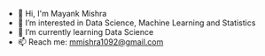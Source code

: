 - 👋 Hi, I'm Mayank Mishra
- 👀 I’m interested in Data Science, Machine Learning and Statistics
- 🌱 I’m currently learning Data Science
- 📫 Reach me: mmishra1092@gmail.com
<!--
**mmishra1092/mmishra1092** is a ✨ _special_ ✨ repository because its `README.md` (this file) appears on your GitHub profile.

Here are some ideas to get you started:


- 🔭 I’m currently working on ...
- 🌱 I’m currently 
- 👯 I’m looking to collaborate on ...
- 🤔 I’m looking for help with ...
- 💬 Ask me about ...
- 📫 How to reach 
- 😄 Pronouns: ...
- ⚡ Fun fact: ...
-->
